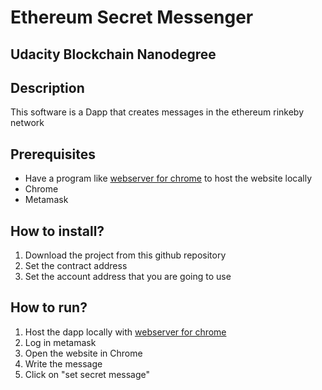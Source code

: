 # Ethereum Secret Messenger
## Udacity Blockchain Nanodegree

## Description

This software is a Dapp that creates messages in the ethereum rinkeby network

## Prerequisites
- Have a program like [webserver for chrome](https://chrome.google.com/webstore/detail/web-server-for-chrome/ofhbbkphhbklhfoeikjpcbhemlocgigb) to host the website locally
- Chrome
- Metamask

## How to install?

1. Download the project from this github repository
2. Set the contract address
3. Set the account address that you are going to use

## How to run?

1. Host the dapp locally with [webserver for chrome](https://chrome.google.com/webstore/detail/web-server-for-chrome/ofhbbkphhbklhfoeikjpcbhemlocgigb)
2. Log in metamask
3. Open the website in Chrome
4. Write the message
5. Click on "set secret message"
